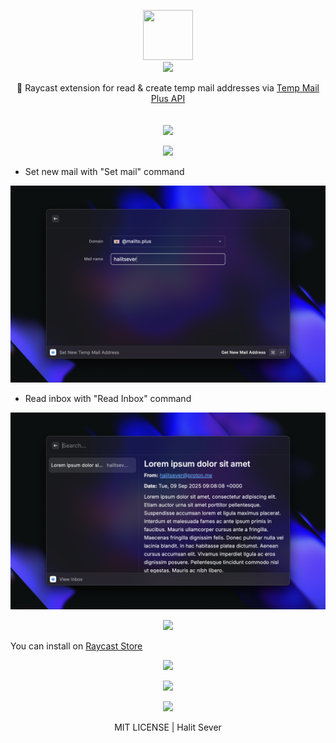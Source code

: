 <p align="center" class="logo-section">
<img src="https://i.ibb.co/JFz4JNBX/Group-1-6.png" height="80" width="80"/>
</br>
<img src="https://halitsever-api.vercel.app/api/repo-title?title=Temp+Mailer+Raycast">

<p align="center">
💌 Raycast extension for read & create temp mail addresses via 
<a href="https://github.com/halitsever/temp-mail-plus-api/">Temp Mail Plus API</a><br>
<br/>
<br/>
<img src="https://img.shields.io/github/sponsors/halitsever"/>
</p>

<p align="center">
<img src="https://halitsever-api.vercel.app/api/details"/>
</p>

- Set new mail with "Set mail" command

<img src="metadata/1.png"
alt="Temp Mail Raycast Set New Email Command"
/>

- Read inbox with "Read Inbox" command

 <img src="metadata/2.png" alt="Temp Mail Raycast Read Inbox Command" >

<p align="center" >
<img src="https://halitsever-api.vercel.app/api/installation"/>
</p>

You can install on <a href="https://www.raycast.com/store">Raycast Store</a>

<p align="center" href="https://github.com/halitsever/raycast-extensions/tree/ext/temp-mailer/issues">
<img src="https://halitsever-api.vercel.app/api/issue"/>
</p>

<p align="center">
<img src="https://halitsever-api.vercel.app/api/sponsor"/>
</p>

<p align="center">
<img src="https://halitsever-api.vercel.app/api/license"/>
</p>

<p align="center">
  MIT LICENSE | Halit Sever
</p>
